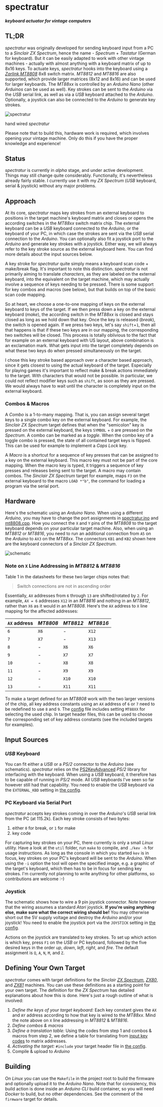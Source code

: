 # spectratur

#### *keyboard actuator for vintage computers*

## TL;DR
*spectratur* was originally developed for sending keyboard input from a PC to a *Sinclair ZX Spectrum*, hence the name - *Spectrum* + *Tastatur* (German for keyboard). But it can be easily adapted to work with other vintage machines - actually with almost anything with a keyboard matrix of up to 8x16 keys. To actuate keys, *spectratur* hooks into the keyboard using a [*Zarlink MT8808*](https://www.mouser.com/pdfdocs/Mt8808_DataSheet.PDF) 8x8 switch matrix. *MT8812* and *MT8816* are also supported, which provide larger matrices (8x12 and 8x16) and can be used for larger keyboards. The *MT88xx* is controlled by an *Arduino Nano* (other *Arduinos* can be used as well). Key strokes can be sent to the *Arduino* via the *USB* serial link, as well as via a *USB* keyboard attached to the *Arduino*. Optionally, a joystick can also be connected to the *Arduino* to generate key strokes.

![spectratur](doc/adapter.jpg)

hand wired *spectratur*

Please note that to build this, hardware work is required, which involves opening your vintage machine. Only do this if you have the proper knowledge and experience!

## Status
*spectratur* is currently in *alpha* stage, and under active development. Things may still change quite considerably. Functionally, it's nevertheless already fairly stable. I currently use it with my *ZX Spectrum* (*USB* keyboard, serial & joystick) without any major problems.

## Approach
At its core, *spectratur* maps key strokes from an external keyboard to positions in the target machine's keyboard matrix and closes or opens the according switches in the *MT88xx* switch matrix chip. The external keyboard can be a *USB* keyboard connected to the *Arduino*, or the keyboard of your PC, in which case the strokes are sent via the *USB* serial connection to the *Arduino*. You can optionally also fit a joystick port to the *Arduino* and generate key strokes with a joystick. Either way, we will always refer to the key stroke source as the external keyboard here. You can find more details about the input sources below.

A key stroke for *spectratur* quite simply means a keyboard scan code + make/break flag. It's important to note this distinction. *spectratur* is not primarily aiming to translate *characters*, as they are labeled on the external keyboard, into the equivalent on the target machine, which may actually involve a sequence of keys needing to be pressed. There is some support for key combos and macros (see below), but that builds on top of the basic scan code mapping.

So at heart, we choose a one-to-one mapping of keys on the external keyboard to keys of the target. If we then press down a key on the external keyboard (*make*), the according switch in the *MT88xx* is closed and stays closed as long as we hold down that key. Once the key is released (*break*), the switch is opened again. If we press two keys, let's say `shift`+`1`, then all that happens is that if these two keys are in our mapping, the corresponding two switches will be closed. This process is totally oblivious to the fact that for example on an external keyboard with US layout, above combination is an exclamation mark. What gets input into the target completely depends on what these two keys do when pressed simultaneously on the target.

I chose this key stroke based approach over a character based approach, since it gets closest to using the actual keyboard of the target. Especially for playing games it's important to reflect make & break actions immediately to the target. With characters that would not be possible. In particular, we could not reflect modifier keys such as `shift`, as soon as they are pressed. We would always have to wait until the character is completely input on the external keyboard.

### Combos & Macros
A *Combo* is a 1-to-many mapping. That is, you can assign several target keys to a single combo key on the external keyboard. For example, the *Sinclair ZX Spectrum* target defines that when the "semicolon" key is pressed on the external keyboard, the keys `SYMBOL` + `O` are pressed on the *Spectrum*. A combo can be marked as a *toggle*. When the combo key of a toggle combo is pressed, the state of all contained target keys is flipped. This can be used for example to implement a *Caps Lock* key.

A *Macro* is a shortcut for a sequence of key presses that can be assigned to a key on the external keyboard. This macro key must not be part of the core mapping. When the macro key is typed, it triggers a sequence of key presses and releases being sent to the target. A macro may contain combos. The *Sinclair ZX Spectrum* target for example, maps `F3` on the external keyboard to the macro `LOAD *"b"`, the command for loading a program via the serial port.

## Hardware
Here's the schematic using an *Arduino Nano*. When using a different *Arduino*, you may have to change the port assignments in [spectratur.ino](src/spectratur.ino) and [mt8808.cpp](src/mt8808.cpp). How you connect the `X` and `Y` pins of the *MT8808* to the target keyboard depends on your particular target machine. Also, when using an *MT8812* or *MT8816*, you need to run an additional connection from `A5` on the *Arduino* to `AX3` on the *MT88xx*. The connectors `KB1` and `KB2` shown here are the keyboard connectors of a *Sinclair ZX Spectrum*.

![schematic](doc/spectratur_schem.png)

### Note on `X` Line Addressing in *MT8812* & *MT8816*
Table 1 in the datasheets for these two larger chips notes that:

> Switch connections are not in ascending order

Essentially, `AX` addresses from `6` through `13` are shifted/rotated by `2`. For example, `AX = 6` addresses `X12` in an *MT8816* and nothing in an *MT8812*, rather than `X6` as it would in an *MT8808*. Here's the `AX` address to `X` line mapping for the affected addresses:

| `AX` address | *MT8808* | *MT8812* | *MT8816* |
|--------------|----------|----------|----------|
|     `6`      |   `X6`   |    -     |  `X12`   |
|     `7`      |   `X7`   |    -     |  `X13`   |
|     `8`      |     -    |   `X6`   |   `X6`   |
|     `9`      |     -    |   `X7`   |   `X7`   |
|    `10`      |     -    |   `X8`   |   `X8`   |
|    `11`      |     -    |   `X9`   |   `X9`   |
|    `12`      |     -    |  `X10`   |  `X10`   |
|    `13`      |     -    |  `X11`   |  `X11`   |

To make a target defined for an *MT8808* work with the two larger versions of the chip, all key address constants using an `AX` address of `6` or `7` need to be redefined to use `8` and `9`. The [config](src/config.h) file includes setting `MT88XX` for selecting the used chip. In target header files, this can be used to choose the corresponding set of key address constants (see the included targets for examples).

## Input Sources

### *USB* Keyboard
You can fit either a *USB* or a *PS/2* connector to the *Arduino* (see schematics). *spectratur* relies on the [PS2KeyAdvanced](https://github.com/techpaul/PS2KeyAdvanced) *PS/2* library for interfacing with the keyboard. When using a *USB* keyboard, it therefore has to be capable of running in *PS/2* mode. All *USB* keyboards I've seen so far however still had that capability. You need to enable the *USB* keyboard via the `EXTERNAL_KBD` setting in [the config](src/config.h).

### PC Keyboard via Serial Port
*spectratur* accepts key strokes coming in over the *Arduino*'s *USB* serial link from the PC (at 115.2k). Each key stroke consists of two bytes:

1.  either `0` for break, or `1` for make
2.  key code

For capturing key strokes on your PC, there currently is only a small *Linux* utility. Have a look at the `util` folder, run `make` to compile, and `./kev -h` for usage instructions. As long as the console in which you started `kev` is in focus, key strokes on your PC's keyboard will be sent to the *Arduino*. When using the `-i` option the tool will open the specified image, e.g. a graphic of the target's keyboard, which then has to be in focus for sending key strokes. I'm currently not planning to write anything for other platforms, so contributions are welcome :-)

### Joystick
The schematic shows how to wire a 9 pin joystick connector. Note however that the wiring assumes a standard *Atari* joystick. **If you're using anything else, make sure what the correct wiring should be!** You may otherwise short out the 5V supply voltage and destroy the *Arduino* and/or your joystick! You need to enable the joystick port via the `JOYSTICK` setting in [the config](src/config.h).

Actions on the joystick are translated to key strokes. To set up which action is which key, press `F1` on the *USB* or PC keyboard, followed by the five desired keys in the order *up*, *down*, *left*, *right*, and *fire*. The default assignment is `Q`, `A`, `N`, `M`, and `Z`.

## Defining Your Own Target
*spectratur* comes with target definitions for the *Sinclair* [*ZX Spectrum*](src/targets/sinclair_spectrum.h), [*ZX80*](src/targets/sinclair_zx80.h), and [*ZX81*](src/targets/sinclair_zx81.h) machines. You can use these definitions as a starting point for your own target. The definition for the *ZX Spectrum* has detailed explanations about how this is done. Here's just a rough outline of what is involved:

1. *Define the keys of your target keyboard:* Each key constant gives the `AX` and `AY` address according to how that key is wired to the *MT88xx*. Mind the note above on `X` line addressing in *MT8812* & *MT8816*.
2. *Define combos & macros*
3. *Define a translation table:* Using the codes from step 1 and combos & macros from step 2, we define a table for translating from [input key codes](src/input_keycodes.h) to matrix addresses.
4. *Activating the target:* `#include` your target header file in [the config](src/config.h).
5. Compile & upload to *Arduino*

## Building
On *Linux* you can use the `Makefile` in the project root to build the firmware and optionally upload it to the *Arduino Nano*. Note that for consistency, this build action is done inside an *Arduino CLI* build container, so you will need *Docker* to build, but no other dependencies. See the comment of the `firmware` target for details.
